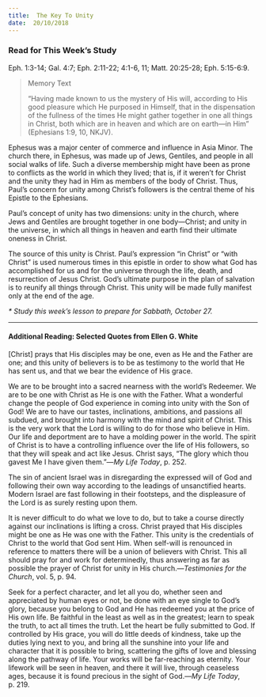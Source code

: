 ```yaml
---
title:  The Key To Unity
date:  20/10/2018
---
```


### Read for This Week’s Study
Eph. 1:3-14; Gal. 4:7; Eph. 2:11-22; 4:1-6, 11; Matt. 20:25-28; Eph. 5:15-6:9.

> <p>Memory Text</p>
> “Having made known to us the mystery of His will, according to His good pleasure which He purposed in Himself, that in the dispensation of the fullness of the times He might gather together in one all things in Christ, both which are in heaven and which are on earth—in Him” (Ephesians 1:9, 10, NKJV).

Ephesus was a major center of commerce and influence in Asia Minor. The church there, in Ephesus, was made up of Jews, Gentiles, and people in all social walks of life. Such a diverse membership might have been as prone to conflicts as the world in which they lived; that is, if it weren’t for Christ and the unity they had in Him as members of the body of Christ. Thus, Paul’s concern for unity among Christ’s followers is the central theme of his Epistle to the Ephesians.

Paul’s concept of unity has two dimensions: unity in the church, where Jews and Gentiles are brought together in one body—Christ; and unity in the universe, in which all things in heaven and earth find their ultimate oneness in Christ.

The source of this unity is Christ. Paul’s expression “in Christ” or “with Christ” is used numerous times in this epistle in order to show what God has accomplished for us and for the universe through the life, death, and resurrection of Jesus Christ. God’s ultimate purpose in the plan of salvation is to reunify all things through Christ. This unity will be made fully manifest only at the end of the age.

_* Study this week’s lesson to prepare for Sabbath, October 27._

---

#### Additional Reading: Selected Quotes from Ellen G. White

[Christ] prays that His disciples may be one, even as He and the Father are one; and this unity of believers is to be as testimony to the world that He has sent us, and that we bear the evidence of His grace.  

We are to be brought into a sacred nearness with the world’s Redeemer. We are to be one with Christ as He is one with the Father. What a wonderful change the people of God experience in coming into unity with the Son of God! We are to have our tastes, inclinations, ambitions, and passions all subdued, and brought into harmony with the mind and spirit of Christ. This is the very work that the Lord is willing to do for those who believe in Him. Our life and deportment are to have a molding power in the world. The spirit of Christ is to have a controlling influence over the life of His followers, so that they will speak and act like Jesus. Christ says, “The glory which thou gavest Me I have given them.”—_My Life Today_, p. 252.

The sin of ancient Israel was in disregarding the expressed will of God and following their own way according to the leadings of unsanctified hearts. Modern Israel are fast following in their footsteps, and the displeasure of the Lord is as surely resting upon them.  

It is never difficult to do what we love to do, but to take a course directly against our inclinations is lifting a cross. Christ prayed that His disciples might be one as He was one with the Father. This unity is the credentials of Christ to the world that God sent Him. When self-will is renounced in reference to matters there will be a union of believers with Christ. This all should pray for and work for determinedly, thus answering as far as possible the prayer of Christ for unity in His church.—_Testimonies for the Church_, vol. 5, p. 94.

Seek for a perfect character, and let all you do, whether seen and appreciated by human eyes or not, be done with an eye single to God’s glory, because you belong to God and He has redeemed you at the price of His own life. Be faithful in the least as well as in the greatest; learn to speak the truth, to act all times the truth. Let the heart be fully submitted to God. If controlled by His grace, you will do little deeds of kindness, take up the duties lying next to you, and bring all the sunshine into your life and character that it is possible to bring, scattering the gifts of love and blessing along the pathway of life. Your works will be far-reaching as eternity. Your lifework will be seen in heaven, and there it will live, through ceaseless ages, because it is found precious in the sight of God.—_My Life Today_, p. 219.